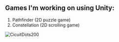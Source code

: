 ## Games I'm working on using Unity:

1. Pathfinder (2D puzzle game)
2. Constellation (2D scrolling game)

![CicuitDots200](https://github.com/JasonLandis/JasonLandis/assets/100310833/4d398b90-0817-423b-94e4-ce2f549f8168)
